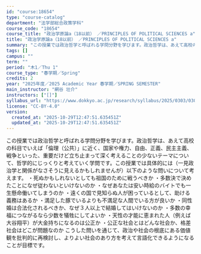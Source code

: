 ```yaml
---
id: "course:18654"
type: "course-catalog"
department: "法学部総合政策学科"
course_code: "18654"
course_title: "政治学原論a（18以前） ／PRINCIPLES OF POLITICAL SCIENCES a"
title: "政治学原論a（18以前） ／PRINCIPLES OF POLITICAL SCIENCES a"
summary: "この授業では政治哲学と呼ばれる学問分野を学びます。政治哲学は、あえて高校の科目でいえば「倫理（公共）」に近く、国家や権力、自由、正義、民主主義、戦争といった、重要だけど立ち止まって深く考えることの少ないテーマについて、哲学的にじっくりと考え…"
tags: []
campus: ""
term: ""
period: "木1／Thu 1"
course_type: "春学期／Spring"
credits: 2
year: "2025年度／2025 Academic Year 春学期／SPRING SEMESTER"
main_instructor: "網谷 壮介"
instructors: ["[]"]
syllabus_url: "https://www.dokkyo.ac.jp/research/syllabus/2025/0303/0303_18654_ja_JP.html"
license: "CC-BY-4.0"
version:
  created_at: "2025-10-29T12:47:51.635451Z"
  updated_at: "2025-10-29T12:47:51.635451Z"
---
```

この授業では政治哲学と呼ばれる学問分野を学びます。政治哲学は、あえて高校の科目でいえば「倫理（公共）」に近く、国家や権力、自由、正義、民主主義、戦争といった、重要だけど立ち止まって深く考えることの少ないテーマについて、哲学的にじっくりと考えていく学問です。この授業では具体的には（一見政治学と関係がなさそうに見えるかもしれませんが）以下のような問いについて考えます。 ・死ぬかもしれないとしても祖国のために戦うべきか ・多数決で決めたことになぜ従わないといけないのか ・なぜあなたは安い時給のバイトでも一生懸命働いてしまうのか ・遠くの国で見知らぬ人が困っているとして、助ける義務はあるか ・満足した豚でいるよりも不満足な人間でいる方が良いか ・同性婚は合法化されるべきか、なぜ３人以上で結婚してはいけないのか ・多数の幸福につながるなら少数を犠牲にしてよいか ・天性の才能に恵まれた人（例えば大谷翔平）が大金持ちになるのは公正か ・公正な社会とはどんな社会か、格差社会はどこが問題なのか こうした問いを通じて、政治や社会の根底にある価値観を批判的に再検討し、よりよい社会のあり方を考えて言語化できるようになることが目標です。
